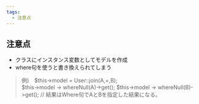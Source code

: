 ```yaml
---
tags:
  - 注意点
---
```


## 注意点
- クラスにインスタンス変数としてモデルを作成
- where句を使うと書き換えられてしまう
> 例)　$this->model = User::join(A,=,B);  
>      $this->model -> whereNull(A)->get();
>      $this->model -> whereNull(B)->get();
>      // 結果はWhere句でAとBを指定した結果になる。
